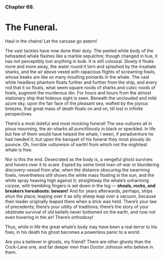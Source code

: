 ### Chapter 69. 
The Funeral.
============


Haul in the chains! Let the carcase go astern!

The vast tackles have now done their duty. The peeled white body of the
beheaded whale flashes like a marble sepulchre; though changed in hue, it has
not perceptibly lost anything in bulk. It is still colossal.  Slowly it floats
more and more away, the water round it torn and splashed by the insatiate
sharks, and the air above vexed with rapacious flights of screaming fowls,
whose beaks are like so many insulting poniards in the whale. The vast white
headless phantom floats further and further from the ship, and every rod that
it so floats, what seem square roods of sharks and cubic roods of fowls,
augment the murderous din. For hours and hours from the almost stationary ship
that hideous sight is seen. Beneath the unclouded and mild azure sky, upon the
fair face of the pleasant sea, wafted by the joyous breezes, that great mass of
death floats on and on, till lost in infinite perspectives.

There’s a most doleful and most mocking funeral! The sea-vultures all in pious
mourning, the air-sharks all punctiliously in black or speckled.  In life but
few of them would have helped the whale, I ween, if peradventure he had needed
it; but upon the banquet of his funeral they most piously do pounce. Oh,
horrible vultureism of earth! from which not the mightiest whale is free.

Nor is this the end. Desecrated as the body is, a vengeful ghost survives and
hovers over it to scare. Espied by some timid man-of-war or blundering
discovery-vessel from afar, when the distance obscuring the swarming fowls,
nevertheless still shows the white mass floating in the sun, and the white
spray heaving high against it; straightway the whale’s unharming corpse, with
trembling fingers is set down in the log — __shoals, rocks, and breakers
hereabouts: beware!__ And for years afterwards, perhaps, ships shun the place;
leaping over it as silly sheep leap over a vacuum, because their leader
originally leaped there when a stick was held. There’s your law of precedents;
there’s your utility of traditions; there’s the story of your obstinate
survival of old beliefs never bottomed on the earth, and now not even hovering
in the air! There’s orthodoxy!

Thus, while in life the great whale’s body may have been a real terror to his
foes, in his death his ghost becomes a powerless panic to a world.

Are you a believer in ghosts, my friend? There are other ghosts than the
Cock-Lane one, and far deeper men than Doctor Johnson who believe in them.



